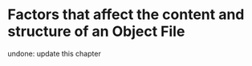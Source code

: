 <!-- undone: Write this page -->

# Factors that affect the content and structure of an Object File

undone: update this chapter